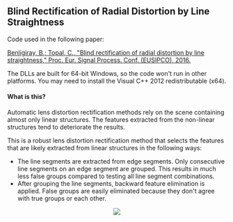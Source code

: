 ## Blind Rectification of Radial Distortion by Line Straightness

Code used in the following paper:

[Benligiray, B.; Topal, C., "Blind rectification of radial distortion by line straightness," Proc. Eur. Signal Process. Conf. (EUSIPCO), 2016.](http://ieeexplore.ieee.org/document/7760386/)

The DLLs are built for 64-bit Windows, so the code won't run in other platforms. You may need to install the Visual C++ 2012 redistributable (x64).

#### What is this?

Automatic lens distortion rectification methods rely on the scene containing almost only linear structures.
The features extracted from the non-linear structures tend to deteriorate the results.

This is a robust lens distortion rectification method that selects the features that are likely extracted from linear structures in the following ways:
* The line segments are extracted from edge segments. Only consecutive line segments on an edge segment are grouped. This results in much less false groups compared to testing all line segment combinations.
* After grouping the line segments, backward feature elimination is applied. False groups are easily eliminated because they don't agree with true groups or each other.

<p align="center">
  <img src="https://user-images.githubusercontent.com/19530665/27872692-49477746-61b2-11e7-9557-0fe924bf5243.png"/>
</p>
